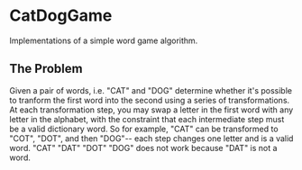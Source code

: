 # CatDogGame
Implementations of a simple word game algorithm.

## The Problem
Given a pair of words, i.e. "CAT" and "DOG" determine whether it's possible to tranform
the first word into the second using a series of transformations. At each transformation 
step, you may swap a letter in the first word with any letter in the alphabet, with the 
constraint that each intermediate step must be a valid dictionary word. So for example,
"CAT" can be transformed to "COT", "DOT", and then "DOG"-- each step changes one letter
and is a valid word. "CAT" "DAT" "DOT" "DOG" does not work because "DAT" is not a word.
